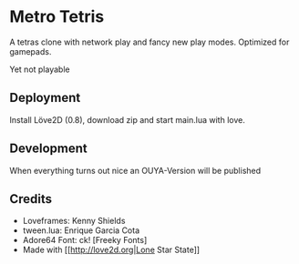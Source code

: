 Metro Tetris
============

A tetras clone with network play and fancy new play modes.
Optimized for gamepads.

Yet not playable

Deployment
----------

Install Löve2D (0.8), download zip and start main.lua with love.

Development
-----------

When everything turns out nice an OUYA-Version will be published

Credits
-------

- Loveframes: Kenny Shields
- tween.lua: Enrique Garcia Cota
- Adore64 Font: ck! [Freeky Fonts]
- Made with [[http://love2d.org|Lone Star State]] 
